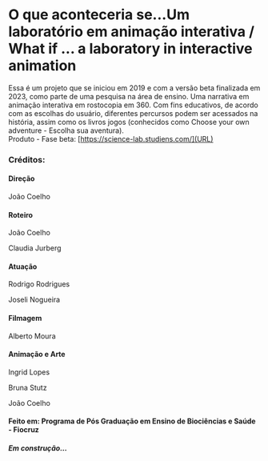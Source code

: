 # O que aconteceria se...Um laboratório em animação interativa /  What if ... a laboratory in interactive animation 

Essa é um projeto que se iniciou em 2019 e com a versão beta finalizada em 2023, como parte de uma pesquisa na área de ensino. Uma narrativa em animação interativa em rostocopia em 360. 
Com fins educativos, de acordo com as escolhas do usuário, diferentes percursos podem ser acessados na história, assim como os livros jogos (conhecidos como Choose your own adventure - Escolha sua aventura).
<br>
Produto - Fase beta: [https://science-lab.studiens.com/](URL)

### Créditos: 
#### Direção 
<p> João Coelho </p>

#### Roteiro 
<p> João Coelho </p>
<p> Claudia Jurberg </p> 

#### Atuação 
<p> Rodrigo Rodrigues </p>
<p> Joseli Nogueira </p> 

#### Filmagem 
<p>Alberto Moura</p>

#### Animação e Arte
<p> Ingrid Lopes </p>
<p >Bruna Stutz </p>
<p> João Coelho </p>

#### Feito em: Programa de Pós Graduação em Ensino de Biociências e Saúde - Fiocruz

##### Em construção...




